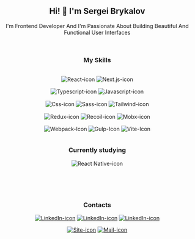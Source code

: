 
<h2 align="center"> Hi! 👋  I'm Sergei Brykalov</h3>

<p align="center">I'm Frontend Developer And I'm Passionate About Building Beautiful And Functional User Interfaces </p>

<br>


<div  align="center" > 
  <h3 align="center">My Skills</h3>
  <div style="display: inline-block;">
    <p>
      <img align="center" alt="React-icon" src="https://img.shields.io/badge/React-20232A?style=for-the-badge&logo=react&logoColor=61DAFB">
      <img align="center" alt="Next.js-icon" src="https://img.shields.io/badge/Next.JS-000000?style=for-the-badge&logo=next.js&logoColor=ffffff">
    <p>
      <img align="center" alt="Typescript-icon" src="https://img.shields.io/badge/TypeScript-007ACC?style=for-the-badge&logo=typescript&logoColor=white">
      <img align="center" alt="Javascript-icon" src="https://img.shields.io/badge/JavaScript-F7DF1E?style=for-the-badge&logo=javascript&logoColor=black">
    <p>
      <img align="center" alt="Css-icon" src="https://img.shields.io/badge/CSS3-1572B6?style=for-the-badge&logo=css3&logoColor=white">
      <img align="center" alt="Sass-icon" src="https://img.shields.io/badge/Sass-CC6699?style=for-the-badge&logo=sass&logoColor=white">
      <img align="center" alt="Tailwind-icon" src="https://img.shields.io/badge/Tailwind_CSS-38B2AC?style=for-the-badge&logo=tailwind-css&logoColor=white">
    <p>
      <img align="center" alt="Redux-icon" src="https://img.shields.io/badge/Redux-593D88?style=for-the-badge&logo=redux&logoColor=white">
      <img align="center" alt="Recoil-icon" src="https://img.shields.io/badge/Recoil-4679DE?style=for-the-badge&logo=recoil&logoColor=ffffff">
      <img align="center" alt="Mobx-icon" src="https://img.shields.io/badge/Mobx-D66A30?style=for-the-badge&logo=mobx&logoColor=ffffff">
    <p>
      <img align="center" alt="Webpack-Icon" src="https://img.shields.io/badge/webpack-2E3A41?style=for-the-badge&logo=webpack&logoColor=9DD5F5">
      <img align="center" alt="Gulp-Icon" src="https://img.shields.io/badge/gulp-C0504C?style=for-the-badge&logo=gulp&logoColor=white">
      <img align="center" alt="Vite-Icon" src="https://img.shields.io/badge/Vite-A055F5?style=for-the-badge&logo=vite&logoColor=F3AF3E">
  </div>
  <br>
  <h3 align="center">Currently studying</h3>
  <div style="display: flex; justify-content: center; flex-wrap: wrap; gap: 10px; margin-bottom: 50px;">
    <img align="center" alt="React Native-icon" src="https://img.shields.io/badge/React_Native-20232A?style=for-the-badge&logo=react&logoColor=61DAFB">
  </div>
  <br>
<h3 align="center">Contacts</h3>
 <div>
 <p>
<a href="https://www.linkedin.com/in/sergei-brykalov-63a521234/" target="_blank"><img src="https://img.shields.io/badge/LinkedIn-0077B5?style=for-the-badge&logo=linkedin&logoColor=white" alt="LinkedIn-icon"></a>
<a href="https://t.me/sebryk" target="_blank"><img src="https://img.shields.io/badge/Telegram-2CA5E0?style=for-the-badge&logo=telegram&logoColor=white" alt="LinkedIn-icon"></a>
<a href="https://wa.me/89811930733" target="_blank"><img src="https://img.shields.io/badge/WhatsApp-25D366?style=for-the-badge&logo=whatsapp&logoColor=white" alt="LinkedIn-icon"></a>
</p>
<a href="https://www.brykalov.dev" target="_blank"><img src="https://img.shields.io/badge/website-FCBE5A?style=for-the-badge&logo=About.me&logoColor=black" alt="Site-icon"></a>
<a href="mailto:info@brykalov.dev" target="_blank"><img src="https://img.shields.io/badge/mail-C0504C?style=for-the-badge&logo=About.me&logoColor=white" alt="Mail-icon"></a>
</div>
</div>
<br> 
